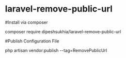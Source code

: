 # laravel-remove-public-url

#Install via composer

composer require dipeshsukhia/laravel-remove-public-url

#Publish Configuration File

php artisan vendor:publish --tag=RemovePublicUrl
